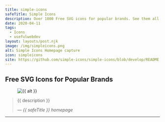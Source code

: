 ```yaml
---
title: simple-icons
safeTitle: Simple Icons
description: Over 1000 Free SVG icons for popular brands. See them all on one page at SimpleIcons.org. Contributions, corrections & requests can be made on GitHub.
date: 2020-04-11
tags:
  - Icons
  - usefulwebdev
layout: layouts/post.njk
image: /img/simpleicons.png
alt: Simple Icons Homepage capture
icon: simpleicons
site: https://github.com/simple-icons/simple-icons/blob/develop/README.md
---
```


<div class="box">

## Free SVG Icons for Popular Brands

<figure class="image">
<img alt="{{ alt }}" src="{{ image }}">
</figure>

> {{ description }}
>
> <cite>&mdash; {{ safeTitle }} homepage</cite>

</div>

---
